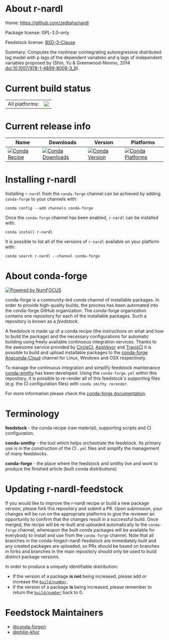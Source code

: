 About r-nardl
=============

Home: https://github.com/zedtaha/nardl

Package license: GPL-3.0-only

Feedstock license: [BSD-3-Clause](https://github.com/conda-forge/r-nardl-feedstock/blob/master/LICENSE.txt)

Summary: Computes the nonlinear cointegrating autoregressive distributed lag model with p lags of the dependent variables and q lags of independent variables proposed by (Shin, Yu & Greenwood-Nimmo, 2014 <doi:10.1007/978-1-4899-8008-3_9>).

Current build status
====================


<table><tr><td>All platforms:</td>
    <td>
      <a href="https://dev.azure.com/conda-forge/feedstock-builds/_build/latest?definitionId=2455&branchName=master">
        <img src="https://dev.azure.com/conda-forge/feedstock-builds/_apis/build/status/r-nardl-feedstock?branchName=master">
      </a>
    </td>
  </tr>
</table>

Current release info
====================

| Name | Downloads | Version | Platforms |
| --- | --- | --- | --- |
| [![Conda Recipe](https://img.shields.io/badge/recipe-r--nardl-green.svg)](https://anaconda.org/conda-forge/r-nardl) | [![Conda Downloads](https://img.shields.io/conda/dn/conda-forge/r-nardl.svg)](https://anaconda.org/conda-forge/r-nardl) | [![Conda Version](https://img.shields.io/conda/vn/conda-forge/r-nardl.svg)](https://anaconda.org/conda-forge/r-nardl) | [![Conda Platforms](https://img.shields.io/conda/pn/conda-forge/r-nardl.svg)](https://anaconda.org/conda-forge/r-nardl) |

Installing r-nardl
==================

Installing `r-nardl` from the `conda-forge` channel can be achieved by adding `conda-forge` to your channels with:

```
conda config --add channels conda-forge
```

Once the `conda-forge` channel has been enabled, `r-nardl` can be installed with:

```
conda install r-nardl
```

It is possible to list all of the versions of `r-nardl` available on your platform with:

```
conda search r-nardl --channel conda-forge
```


About conda-forge
=================

[![Powered by NumFOCUS](https://img.shields.io/badge/powered%20by-NumFOCUS-orange.svg?style=flat&colorA=E1523D&colorB=007D8A)](http://numfocus.org)

conda-forge is a community-led conda channel of installable packages.
In order to provide high-quality builds, the process has been automated into the
conda-forge GitHub organization. The conda-forge organization contains one repository
for each of the installable packages. Such a repository is known as a *feedstock*.

A feedstock is made up of a conda recipe (the instructions on what and how to build
the package) and the necessary configurations for automatic building using freely
available continuous integration services. Thanks to the awesome service provided by
[CircleCI](https://circleci.com/), [AppVeyor](https://www.appveyor.com/)
and [TravisCI](https://travis-ci.com/) it is possible to build and upload installable
packages to the [conda-forge](https://anaconda.org/conda-forge)
[Anaconda-Cloud](https://anaconda.org/) channel for Linux, Windows and OSX respectively.

To manage the continuous integration and simplify feedstock maintenance
[conda-smithy](https://github.com/conda-forge/conda-smithy) has been developed.
Using the ``conda-forge.yml`` within this repository, it is possible to re-render all of
this feedstock's supporting files (e.g. the CI configuration files) with ``conda smithy rerender``.

For more information please check the [conda-forge documentation](https://conda-forge.org/docs/).

Terminology
===========

**feedstock** - the conda recipe (raw material), supporting scripts and CI configuration.

**conda-smithy** - the tool which helps orchestrate the feedstock.
                   Its primary use is in the construction of the CI ``.yml`` files
                   and simplify the management of *many* feedstocks.

**conda-forge** - the place where the feedstock and smithy live and work to
                  produce the finished article (built conda distributions)


Updating r-nardl-feedstock
==========================

If you would like to improve the r-nardl recipe or build a new
package version, please fork this repository and submit a PR. Upon submission,
your changes will be run on the appropriate platforms to give the reviewer an
opportunity to confirm that the changes result in a successful build. Once
merged, the recipe will be re-built and uploaded automatically to the
`conda-forge` channel, whereupon the built conda packages will be available for
everybody to install and use from the `conda-forge` channel.
Note that all branches in the conda-forge/r-nardl-feedstock are
immediately built and any created packages are uploaded, so PRs should be based
on branches in forks and branches in the main repository should only be used to
build distinct package versions.

In order to produce a uniquely identifiable distribution:
 * If the version of a package **is not** being increased, please add or increase
   the [``build/number``](https://conda.io/docs/user-guide/tasks/build-packages/define-metadata.html#build-number-and-string).
 * If the version of a package **is** being increased, please remember to return
   the [``build/number``](https://conda.io/docs/user-guide/tasks/build-packages/define-metadata.html#build-number-and-string)
   back to 0.

Feedstock Maintainers
=====================

* [@conda-forge/r](https://github.com/conda-forge/r/)
* [@philip-khor](https://github.com/philip-khor/)

